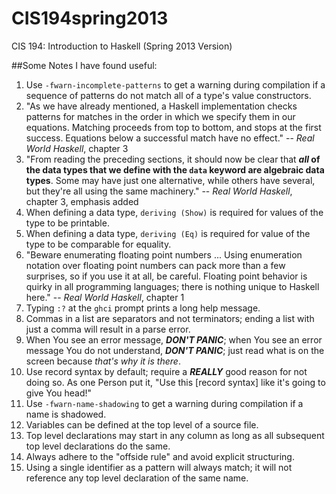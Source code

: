 CIS194spring2013
================

CIS 194: Introduction to Haskell (Spring 2013 Version)

##Some Notes I have found useful:
1. Use `-fwarn-incomplete-patterns` to get a warning during compilation if a sequence of patterns do not match all of a type's value constructors.
2. "As we have already mentioned, a Haskell implementation checks patterns for matches in the order in which we specify them in our equations. Matching proceeds from top to bottom, and stops at the first success. Equations below a successful match have no effect." -- *Real World Haskell*, chapter 3
3. "From reading the preceding sections, it should now be clear that ***all* of the data types that we define with the `data` keyword are algebraic data types**. Some may have just one alternative, while others have several, but they're all using the same machinery." -- *Real World Haskell*, chapter 3, emphasis added
4. When defining a data type, `deriving (Show)` is required for values of the type to be printable.
5. When defining a data type, `deriving (Eq)` is required for value of the type to be comparable for equality.
6. "Beware enumerating floating point numbers ... Using enumeration notation over floating point numbers can pack more than a few surprises, so if you use it at all, be careful. Floating point behavior is quirky in all programming languages; there is nothing unique to Haskell here." -- *Real World Haskell*, chapter 1
7. Typing `:?` at the `ghci` prompt prints a long help message.
8. Commas in a list are separators and not terminators; ending a list with just a comma will result in a parse error.
9. When You see an error message, ***DON'T PANIC***; when You see an error message You do not understand, ***DON'T PANIC***; just read what is on the screen because *that's why it is there*.
10. Use record syntax by default; require a ***REALLY*** good reason for not doing so. As one Person put it, "Use this [record syntax] like it's going to give You head!"
11. Use `-fwarn-name-shadowing` to get a warning during compilation if a name is shadowed.
12. Variables can be defined at the top level of a source file.
13. Top level declarations may start in any column as long as all subsequent top level declarations do the same.
14. Always adhere to the "offside rule" and avoid explicit structuring.
15. Using a single identifier as a pattern will always match; it will not reference any top level declaration of the same name.
